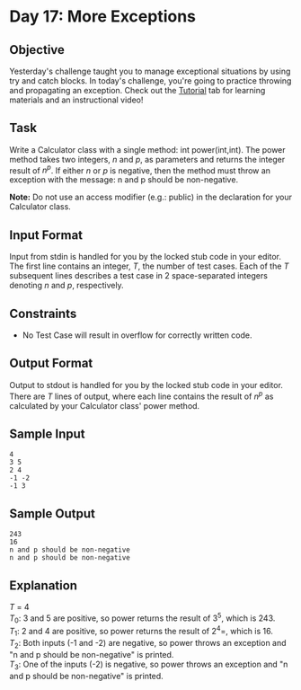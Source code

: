 # Day 17: More Exceptions

## Objective 
Yesterday's challenge taught you to manage exceptional situations by using try and catch blocks. In today's challenge, you're going to practice throwing and propagating an exception. Check out the [Tutorial](https://www.hackerrank.com/challenges/30-more-exceptions/tutorial) tab for learning materials and an instructional video!

## Task 
Write a Calculator class with a single method: int power(int,int). The power method takes two integers, *n* and *p*, as parameters and returns the integer result of *n<sup>p</sup>*. If either *n* or *p* is negative, then the method must throw an exception with the message: n and p should be non-negative.

**Note:** Do not use an access modifier (e.g.: public) in the declaration for your Calculator class.

## Input Format
Input from stdin is handled for you by the locked stub code in your editor. The first line contains an integer, *T*, the number of test cases. Each of the *T* subsequent lines describes a test case in 2 space-separated integers denoting *n* and *p*, respectively.

## Constraints
- No Test Case will result in overflow for correctly written code.

## Output Format
Output to stdout is handled for you by the locked stub code in your editor. There are *T* lines of output, where each line contains the result of *n<sup>p</sup>* as calculated by your Calculator class' power method.

## Sample Input
```
4
3 5
2 4
-1 -2
-1 3
```

## Sample Output
```
243
16
n and p should be non-negative
n and p should be non-negative
```

## Explanation
*T* = 4  
*T*<sub>0</sub>: 3 and 5 are positive, so power returns the result of 3<sup>5</sup>, which is 243.  
*T*<sub>1</sub>: 2 and 4 are positive, so power returns the result of 2<sup>4</sup>=, which is 16.  
*T*<sub>2</sub>: Both inputs (-1 and -2) are negative, so power throws an exception and "n and p should be non-negative" is printed.  
*T*<sub>3</sub>: One of the inputs (-2) is negative, so power throws an exception and "n and p should be non-negative" is printed.  
